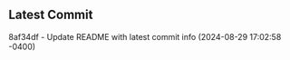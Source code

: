 
## Latest Commit
8af34df - Update README with latest commit info (2024-08-29 17:02:58 -0400) <Yunxi-Zhou>
